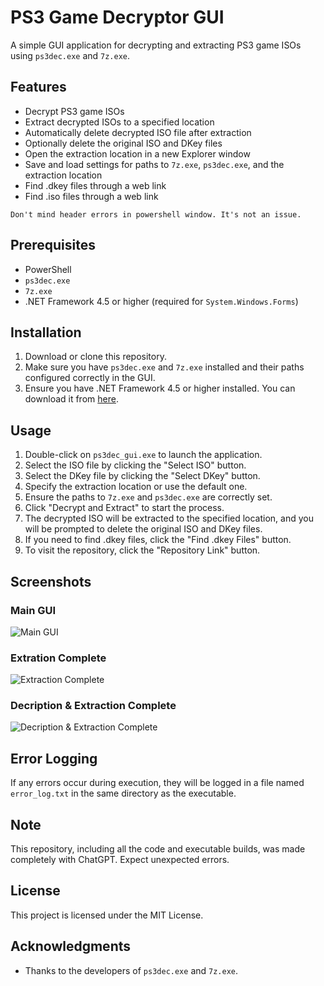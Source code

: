 # PS3 Game Decryptor GUI

A simple GUI application for decrypting and extracting PS3 game ISOs using `ps3dec.exe` and `7z.exe`.

## Features

- Decrypt PS3 game ISOs
- Extract decrypted ISOs to a specified location
- Automatically delete decrypted ISO file after extraction
- Optionally delete the original ISO and DKey files
- Open the extraction location in a new Explorer window
- Save and load settings for paths to `7z.exe`, `ps3dec.exe`, and the extraction location
- Find .dkey files through a web link
- Find .iso files through a web link

```
Don't mind header errors in powershell window. It's not an issue.
```

## Prerequisites

- PowerShell
- `ps3dec.exe`
- `7z.exe`
- .NET Framework 4.5 or higher (required for `System.Windows.Forms`)

## Installation

1. Download or clone this repository.
2. Make sure you have `ps3dec.exe` and `7z.exe` installed and their paths configured correctly in the GUI.
3. Ensure you have .NET Framework 4.5 or higher installed. You can download it from [here](https://dotnet.microsoft.com/download/dotnet-framework/net45).

## Usage

1. Double-click on `ps3dec_gui.exe` to launch the application.
2. Select the ISO file by clicking the "Select ISO" button.
3. Select the DKey file by clicking the "Select DKey" button.
4. Specify the extraction location or use the default one.
5. Ensure the paths to `7z.exe` and `ps3dec.exe` are correctly set.
6. Click "Decrypt and Extract" to start the process.
7. The decrypted ISO will be extracted to the specified location, and you will be prompted to delete the original ISO and DKey files.
8. If you need to find .dkey files, click the "Find .dkey Files" button.
9. To visit the repository, click the "Repository Link" button.

## Screenshots

### Main GUI

![Main GUI](https://github.com/user-attachments/assets/a4f33487-375d-458d-9211-a48f10862142)

### Extration Complete

![Extraction Complete](https://github.com/user-attachments/assets/06fd76af-e7e9-460e-a8c5-dc4dc875df96)

### Decription & Extraction Complete

![Decription & Extraction Complete](https://github.com/user-attachments/assets/7707e255-b4f7-4972-95bd-c6ea50b62c81)


## Error Logging

If any errors occur during execution, they will be logged in a file named `error_log.txt` in the same directory as the executable.

## Note

This repository, including all the code and executable builds, was made completely with ChatGPT. Expect unexpected errors.

## License

This project is licensed under the MIT License.

## Acknowledgments

- Thanks to the developers of `ps3dec.exe` and `7z.exe`.
